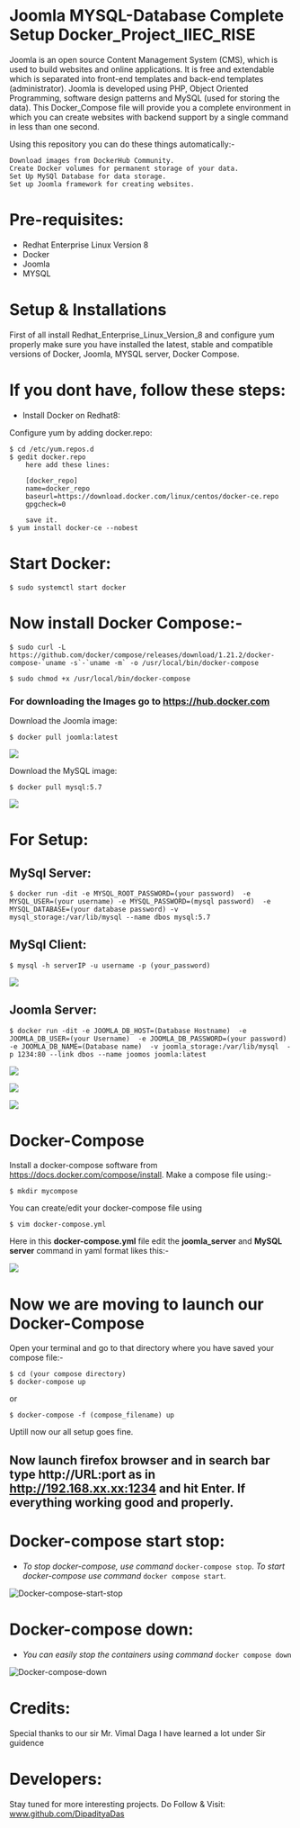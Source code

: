# Joomla MYSQL-Database Complete Setup Docker_Project_IIEC_RISE

Joomla is an open source Content Management System (CMS), which is used to build websites and online applications. It is free and extendable which is separated into front-end templates and back-end templates (administrator). Joomla is developed using PHP, Object Oriented Programming, software design patterns and MySQL (used for storing the data). This Docker_Compose file will provide you a complete environment in which you can create websites with backend support by a single command in less than one second.

Using this repository you can do these things automatically:-

    Download images from DockerHub Community.
    Create Docker volumes for permanent storage of your data.
    Set Up MySQl Database for data storage.
    Set up Joomla framework for creating websites.

# Pre-requisites:

- Redhat Enterprise Linux Version 8
- Docker
- Joomla
- MYSQL

# Setup & Installations

First of all install Redhat_Enterprise_Linux_Version_8 and configure yum properly make sure you have installed the latest, stable and compatible versions of Docker, Joomla, MYSQL server, Docker Compose.

# If you dont have, follow these steps:

- Install Docker on Redhat8:

Configure yum by adding docker.repo:

    $ cd /etc/yum.repos.d
    $ gedit docker.repo
        here add these lines:

        [docker_repo]
        name=docker_repo
        baseurl=https://download.docker.com/linux/centos/docker-ce.repo
        gpgcheck=0

        save it.
    $ yum install docker-ce --nobest

# Start Docker:

    $ sudo systemctl start docker

# Now install Docker Compose:-

    $ sudo curl -L https://github.com/docker/compose/releases/download/1.21.2/docker-compose-`uname -s`-`uname -m` -o /usr/local/bin/docker-compose

    $ sudo chmod +x /usr/local/bin/docker-compose

### For downloading the Images go to https://hub.docker.com

Download the Joomla image:

    $ docker pull joomla:latest

![](joomla%20download.png)

Download the MySQL image:

    $ docker pull mysql:5.7

![](mysql%20download.png)

# For Setup:

## MySql Server:

    $ docker run -dit -e MYSQL_ROOT_PASSWORD=(your password)  -e MYSQL_USER=(your username) -e MYSQL_PASSWORD=(mysql password)  -e MYSQL_DATABASE=(your database password) -v mysql_storage:/var/lib/mysql --name dbos mysql:5.7

## MySql Client:

    $ mysql -h serverIP -u username -p (your_password)

![](mysql%20server%20launched.png)

## Joomla Server:

    $ docker run -dit -e JOOMLA_DB_HOST=(Database Hostname)  -e JOOMLA_DB_USER=(your Username)  -e JOOMLA_DB_PASSWORD=(your password) -e JOOMLA_DB_NAME=(Database name)  -v joomla_storage:/var/lib/mysql  -p 1234:80 --link dbos --name joomos joomla:latest

![](joomla%20os%20launch.png)

![](joomla-webpage.png)

![](joomla%20db%20setup.png)

# Docker-Compose

Install a docker-compose software from https://docs.docker.com/compose/install. Make a compose file using:-

    $ mkdir mycompose

You can create/edit your docker-compose file using

    $ vim docker-compose.yml

Here in this **docker-compose.yml** file edit the **joomla_server** and **MySQL server** command in yaml format likes this:-

![](compose.png)

# Now we are moving to launch our **Docker-Compose**

Open your terminal and go to that directory where you have saved your compose file:-

    $ cd (your compose directory)
    $ docker-compose up

or

    $ docker-compose -f (compose_filename) up

Uptill now our all setup goes fine.

## Now launch firefox browser and in search bar type http://URL:port as in http://192.168.xx.xx:1234 and hit **Enter**. If everything working good and properly.

# Docker-compose start stop:

- _To stop docker-compose, use command_ `docker-compose stop`. _To start docker-compose use command_ `docker compose start`.

![Docker-compose-start-stop](Docker-compose-start-stop.png)

# Docker-compose down:

- _You can easily stop the containers using command_ `docker compose down`

![Docker-compose-down](Docker-compose-down.png)

# Credits:

Special thanks to our sir Mr. Vimal Daga I have learned a lot under Sir guidence

# Developers:

Stay tuned for more interesting projects. Do Follow & Visit: www.github.com/DipadityaDas
